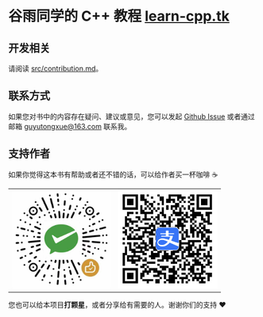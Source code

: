 # 谷雨同学的 C++ 教程 [learn-cpp.tk](https://learn-cpp.tk/)

## 开发相关

请阅读 [src/contribution.md](./src/contribution.md)。

## 联系方式

如果您对书中的内容存在疑问、建议或意见，您可以发起 [Github Issue](https://github.com/Guyutongxue/MyCppTutorial/issues) 或者通过邮箱 [guyutongxue@163.com](mailto:guyutongxue@163.com) 联系我。

## 支持作者

如果你觉得这本书有帮助或者还不错的话，可以给作者买一杯咖啡 :coffee:

<table>
<tr>
<td><img src="src/.vuepress/public/assets/wechat.jpg" width="200"></td>
<td><img src="src/.vuepress/public/assets/alipay.jpg" width="200"></td>
</tr>
</table>

您也可以给本项目**打颗星**，或者分享给有需要的人。谢谢你们的支持 :heart:
